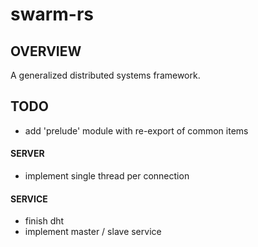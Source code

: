 # swarm-rs
## OVERVIEW
A generalized distributed systems framework.

## TODO
- add 'prelude' module with re-export of common items
#### SERVER
- implement single thread per connection
#### SERVICE
- finish dht 
- implement master / slave service
